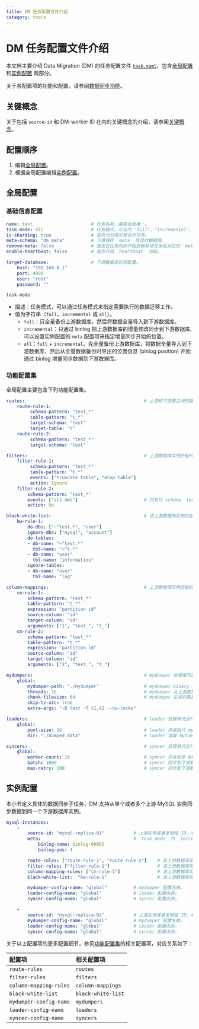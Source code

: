 ```yaml
---
title: DM 任务配置文件介绍
category: tools
---
```


# DM 任务配置文件介绍

本文档主要介绍 Data Migration (DM) 的任务配置文件 [`task.yaml`](https://github.com/pingcap/dm/blob/master/dm/master/task.yaml)，包含[全局配置](#全局配置) 和[实例配置](#实例配置) 两部分。

关于各配置项的功能和配置，请参阅[数据同步功能](/tools/dm/data-synchronization-features.md)。

## 关键概念

关于包括 `source-id` 和 DM-worker ID 在内的关键概念的介绍，请参阅[关键概念](/tools/dm/dm-configuration-file-overview.md#关键概念)。

## 配置顺序

1. 编辑[全局配置](#全局配置)。
2. 根据全局配置编辑[实例配置](#实例配置)。

## 全局配置

### 基础信息配置

```yaml
name: test                      # 任务名称，需要全局唯一。
task-mode: all                  # 任务模式，可设为 "full"、"incremental"、"all"。
is-sharding: true               # 是否为分库分表合并任务。
meta-schema: "dm_meta"          # 下游储存 `meta` 信息的数据库。
remove-meta: false              # 是否在任务同步开始前移除该任务名对应的 `meta`（`checkpoint` 和 `onlineddl`）。
enable-heartbeat: false         # 是否开启 `heartbeat` 功能。

target-database:                # 下游数据库实例配置。
    host: "192.168.0.1"
    port: 4000
    user: "root"
    password: ""
```

`task-mode`

- 描述：任务模式，可以通过任务模式来指定需要执行的数据迁移工作。
- 值为字符串（`full`，`incremental` 或 `all`）。
    - `full`：只全量备份上游数据库，然后将数据全量导入到下游数据库。
    - `incremental`：只通过 binlog 把上游数据库的增量修改同步到下游数据库, 可以设置实例配置的 `meta` 配置项来指定增量同步开始的位置。
    - `all`：`full` + `incremental`。先全量备份上游数据库，将数据全量导入到下游数据库，然后从全量数据备份时导出的位置信息 (binlog position) 开始通过 binlog 增量同步数据到下游数据库。

### 功能配置集

全局配置主要包含下列功能配置集。

```yaml
routes:                                             # 上游和下游表之间的路由 table routing 规则集。
    route-rule-1:
         schema-pattern: "test_*"
         table-pattern: "t_*"
         target-schema: "test"
         target-table: "t"
    route-rule-2:
         schema-pattern: "test_*"
         target-schema: "test"

filters:                                            # 上游数据库实例匹配的表的 binlog event filter 规则集。
    filter-rule-1:
         schema-pattern: "test_*"
         table-pattern: "t_*"
         events: ["truncate table", "drop table"]
         action: Ignore
    filter-rule-2:
        schema-pattern: "test_*"
        events: ["all dml"]                         # 只执行 schema `test_*` 下面所有的 DML event。
        action: Do

black-white-list:                                   # 该上游数据库实例匹配的表的 black & white list 过滤规则集。
    bw-rule-1:
        do-dbs: ["~^test.*", "user"]
        ignore-dbs: ["mysql", "account"]
        do-tables:
        - db-name: "~^test.*"
          tbl-name: "~^t.*"
        - db-name: "user"
          tbl-name: "information"
        ignore-tables:
        - db-name: "user"
          tbl-name: "log"

column-mappings:                                    # 上游数据库实例匹配的表的 column mapping 规则集。
    cm-rule-1:
        schema-pattern: "test_*"
        table-pattern: "t_*"
        expression: "partition id"
        source-column: "id"
        target-column: "id"
        arguments: ["1", "test_", "t_"]
    cm-rule-2:
        schema-pattern: "test_*"
        table-pattern: "t_*"
        expression: "partition id"
        source-column: "id"
        target-column: "id"
        arguments: ["2", "test_", "t_"]

mydumpers:                                          # mydumper 处理单元运行配置参数。
    global:
        mydumper-path: "./mydumper"                 # mydumper binary 文件地址，这个无需设置，会由 Ansible 部署程序自动生成。
        threads: 16                                 # mydumper 从上游数据库实例导出数据的线程数量。
        chunk-filesize: 64                          # mydumper 生成的数据文件大小，单位为 MB。
        skip-tz-utc: true
        extra-args: "-B test -T t1,t2 --no-locks"

loaders:                                            # loader 处理单元运行配置参数。
    global:
        pool-size: 16                               # loader 并发执行 mydumper 的 SQL 文件的线程数量。
        dir: "./dumped_data"                        # loader 读取 mydumper 输出文件的地址，同实例对应的不同任务必须不同（mydumper 会根据这个地址输出 SQL 文件）。

syncers:                                            # syncer 处理单元运行配置参数。
    global:
        worker-count: 16                            # syncer 并发同步 binlog event 的线程数量。
        batch: 1000                                 # syncer 同步到下游数据库的一个事务批次 SQL 语句数。
        max-retry: 100                              # syncer 同步到下游数据库出错的事务的重试次数（仅限于 DML 操作）。
```

## 实例配置

本小节定义具体的数据同步子任务，DM 支持从单个或者多个上游 MySQL 实例同步数据到同一个下游数据库实例。

```yaml
mysql-instances:
    -
        source-id: "mysql-replica-01"           # 上游实例或者复制组 ID，参考 `inventory.ini` 的 `source_id` 或者 `dm-master.toml` 的 `source-id` 配置。
        meta:                                   # `task-mode` 为 `incremental` 且下游数据库的 `checkpoint` 不存在时 binlog 同步开始的位置; 如果 checkpoint 存在，则以 `checkpoint` 为准。
            binlog-name: binlog-00001
            binlog-pos: 4

        route-rules: ["route-rule-1", "route-rule-2"]    # 该上游数据库实例匹配的表到下游数据库的 table routing 规则名称。
        filter-rules: ["filter-rule-1"]                  # 该上游数据库实例匹配的表的 binlog event filter 规则名称。
        column-mapping-rules: ["cm-rule-1"]              # 该上游数据库实例匹配的表的 column mapping 规则名称。
        black-white-list:  "bw-rule-1"                   # 该上游数据库实例匹配的表的 black & white list 过滤规则名称。

        mydumper-config-name: "global"          # mydumper 配置名称。
        loader-config-name: "global"            # loader 配置名称。
        syncer-config-name: "global"            # syncer 配置名称。

    -
        source-id: "mysql-replica-02"           # 上游实例或者复制组 ID，参考 `inventory.ini` 的 `source_id` 或者 `dm-master.toml` 的 `source-id` 配置。
        mydumper-config-name: "global"          # mydumper 配置名称。
        loader-config-name: "global"            # loader 配置名称。
        syncer-config-name: "global"            # syncer 配置名称。
```

关于以上配置项的更多配置细节，参见[功能配置集](#功能配置集)的相关配置项，对应关系如下：

| 配置项 | 相关配置项 |
| :------ | :------------------ |
| `route-rules` | `routes` |
| `filter-rules` | `filters` |
| `column-mapping-rules` | `column-mappings` |
| `black-white-list` | `black-white-list` |
| `mydumper-config-name` | `mydumpers` |
| `loader-config-name` | `loaders` |
| `syncer-config-name` | `syncers`  |
